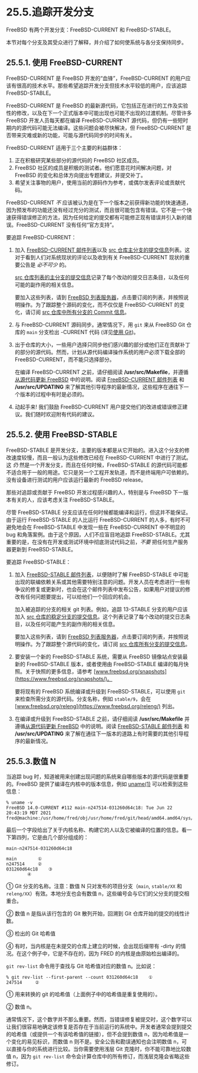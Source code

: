 # 25.5.追踪开发分支

FreeBSD 有两个开发分支：FreeBSD-CURRENT 和 FreeBSD-STABLE。

本节对每个分支及其受众进行了解释，并介绍了如何使系统与各分支保持同步。

## 25.5.1. 使用 FreeBSD-CURRENT

FreeBSD-CURRENT 是 FreeBSD 开发的“血锋”，FreeBSD-CURRENT 的用户应该有很高的技术水平。那些希望追踪开发分支但技术水平较低的用户，应该追踪 FreeBSD-STABLE。

FreeBSD-CURRENT 是 FreeBSD 的最新源代码，它包括正在进行的工作及实验性的修改，以及在下一个正式版本中可能出现也可能不出现的过渡机制。尽管许多 FreeBSD 开发人员每天都在编译 FreeBSD-CURRENT 源代码，但仍有一些短时期内的源代码可能无法编译。这些问题会被尽快解决，但 FreeBSD-CURRENT 是否带来灾难或新的功能，可能与源代码同步的时间有关。

FreeBSD-CURRENT 适用于三个主要的利益群体：

1. 正在积极研究某些部分的源代码的 FreeBSD 社区成员。
2. FreeBSD 社区的成员是积极的测试者。他们愿意花时间解决问题，对 FreeBSD 的变化和总体方向提出专题建议，并提交补丁。
3. 希望关注事物的用户，使用当前的源码作为参考，或偶尔发表评论或贡献代码。

FreeBSD-CURRENT _不_ 应该被认为是在下一个版本之前获得新功能的快速通道，因为预发布的功能还没有经过充分的测试，而且很可能包含有错误。它不是一个快速获得错误修正的方法，因为任何给定的提交都有可能修正现有错误并引入新的错误。FreeBSD-CURRENT 没有任何“官方支持”。

要追踪 FreeBSD-CURRENT：

1.  加入 [FreeBSD-CURRENT 邮件列表](https://lists.freebsd.org/subscription/freebsd-current)以及 [src 仓库主分支的提交信息](https://lists.freebsd.org/subscription/dev-commits-src-main)列表。这对于看到人们对系统现状的评论以及收到有关 FreeBSD-CURRENT 现状的重要公告是 _必不可少_ 的。

    [src 仓库列表的主分支的提交信息](https://lists.freebsd.org/subscription/dev-commits-src-main)记录了每个改动的提交日志条目，以及任何可能的副作用的相关信息。

    要加入这些列表，请到 [FreeBSD 列表服务器](https://lists.freebsd.org/)，点击要订阅的列表，并按照说明操作。为了跟踪整个源码的变化，而不仅仅是 FreeBSD-CURRENT 的变化，请订阅 [src 仓库中所有分支的 Commit 信息](https://lists.freebsd.org/subscription/dev-commits-src-all)。
2. 与 FreeBSD-CURRENT 源码同步。通常情况下，用 `git` 来从 FreeBSD Git 仓库的 `main` 分支检出 -CURRENT 代码 (详见[使用 Git](https://docs.freebsd.org/en/books/handbook/mirrors/index.html#git))。
3.  出于仓库的大小，一些用户选择只同步他们感兴趣的部分或他们正在贡献补丁的部分的源代码。然而，计划从源代码编译操作系统的用户必须下载全部的 FreeBSD-CURRENT，而不能只选择部分。

    在编译 FreeBSD-CURRENT 之前，请仔细阅读 **/usr/src/Makefile**，并遵循[从源代码更新 FreeBSD](https://docs.freebsd.org/en/books/handbook/book/#makeworld) 中的说明。阅读 [FreeBSD-CURRENT 邮件列表](https://lists.freebsd.org/subscription/freebsd-current) 和 **/usr/src/UPDATING** 来了解其他引导程序的最新情况，这些程序在通往下一个版本的过程中有时是必须的。
4. 动起手来! 我们鼓励 FreeBSD-CURRENT 用户提交他们的改进或错误修正建议。我们随时欢迎附有代码的建议。

## 25.5.2. 使用 FreeBSD-STABLE

FreeBSD-STABLE 是开发分支，主要的版本都是从它开始的。进入这个分支的修改速度较慢，而且一般认为这些修改已经在 FreeBSD-CURRENT 中进行了测试。这 _仍_ 然是一个开发分支，而且在任何时候，FreeBSD-STABLE 的源代码可能都不适合用于一般的用途。它只是另一个工程开发轨道，而不是终端用户可依赖的。没有设备进行测试的用户应该运行最新的 FreeBSD release。

那些对追踪或贡献于 FreeBSD 开发过程感兴趣的人，特别是与 FreeBSD 下一版本有关的人，应该考虑关注 FreeBSD-STABLE。

尽管 FreeBSD-STABLE 分支应该在任何时候都能编译和运行，但这并不能保证。由于运行 FreeBSD-STABLE 的人比运行 FreeBSD-CURRENT 的人多，有时不可避免地会在 FreeBSD-STABLE 中发现一些在 FreeBSD-CURRENT 中不明显的 bug 和角落案例。由于这个原因，人们不应盲目地追踪 FreeBSD-STABLE。尤其重要的是，在没有在开发或测试环境中彻底测试代码之前，_不要_ 把任何生产服务器更新到 FreeBSD-STABLE。

要追踪 FreeBSD-STABLE：

1.  加入 [FreeBSD-STABLE 邮件列表](https://lists.freebsd.org/subscription/freebsd-stable)，以便随时了解 FreeBSD-STABLE 中可能出现的联编依赖关系或其他需要特别注意的问题。开发人员在考虑进行一些有争议的修复或更新时，也会在这个邮件列表中发布公告，如果用户对提议的修改有任何问题要提出，可以给他们一个回应的机会。

    加入被追踪的分支的相关 git 列表。例如，追踪 13-STABLE 分支的用户应该加入 [src 仓库的稳定分支的提交信息](https://lists.freebsd.org/subscription/dev-commits-src-branches)。这个列表记录了每个改动的提交日志条目，以及任何可能产生的副作用的相关信息。

    要加入这些列表，请到 [FreeBSD 列表服务器](https://lists.freebsd.org/)，点击要订阅的列表，并按照说明操作。为了跟踪整个源代码的变化，请订阅 [src 仓库所有分支的提交信息](https://lists.freebsd.org/subscription/dev-commits-src-all)。
2.  要安装一个新的 FreeBSD-STABLE 系统，需要从 FreeBSD 镜像站点安装最新的 FreeBSD-STABLE 版本，或者使用由 FreeBSD-STABLE 编译的每月快照。关于快照的更多信息，请参考 [www.freebsd.org/snapshots](https://www.freebsd.org/snapshots/)。

    要将现有的 FreeBSD 系统编译或升级到 FreeBSD-STABLE，可以使用 `git` 来检查所需分支的源代码。分支名称，例如 `stable/9`，会在 [www.freebsd.org/releng](https://www.freebsd.org/releng/) 列出。
3. 在编译或升级到 FreeBSD-STABLE 之前，请仔细阅读 **/usr/src/Makefile** 并遵循[从源代码更新 FreeBSD](https://docs.freebsd.org/en/books/handbook/book/#makeworld) 中的说明。阅读 [FreeBSD-STABLE 邮件列表](https://lists.freebsd.org/subscription/freebsd-stable) 和 **/usr/src/UPDATING** 来了解在通往下一版本的道路上有时需要的其他引导程序的最新情况。

## 25.5.3.数值 N

当追踪 bug 时，知道被用来创建出现问题的系统来自哪些版本的源代码是很重要的。FreeBSD 提供了编译在内核中的版本信息，例如 [uname(1)](https://www.freebsd.org/cgi/man.cgi?query=uname\&sektion=1\&format=html) 可以检索到这些信息：

```
% uname -v
FreeBSD 14.0-CURRENT #112 main-n247514-031260d64c18: Tue Jun 22 20:43:19 MDT 2021     fred@machine:/usr/home/fred/obj/usr/home/fred/git/head/amd64.amd64/sys/FRED
```

最后一个字段给出了关于内核名称、构建它的人以及它被编译的位置的信息。看一下第四列，它是由几个部分组成的：

```
main-n247514-031260d64c18

main		①
n247514		②
031260d64c18	③
		④
```

① Git 分支的名称。注意：数值 N 只对发布的项目分支（`main`, `stable/XX` 和 `releng/XX`）有效。本地分支也会有数值 n，这些编号会与它们的父分支的提交相重合。

② 数值 n 是指从该行包含的 Git 散列开始，回溯到 Git 仓库开始的提交的线性计数。

③ 检出的 Git 哈希值

④ 有时，当内核是在未提交的仓库上建立的时候，会出现后缀带有 -dirty 的情况。在这个例子中，它是不存在的，因为 FRED 的内核是由原始检出编译的。

`git rev-list` 命令用于查找与 Git 哈希值对应的数值 n。比如说：

```
% git rev-list --first-parent --count 031260d64c18    ①
247514     ②
```

① 用来转换的 git 的哈希值（上面例子中的哈希值是重复使用的）。

② 数值 n。

通常情况下，这个数字并不那么重要。然而，当错误修复被提交时，这个数字可以让我们很容易地确定该修复是否存在于当前运行的系统中。开发者通常会提到提交的哈希值（或提供一个有该哈希值的链接），但不会提到数值 n，因为哈希值是一个变化的易见标识，而数值 n 则不是。安全公告和勘误通知也会注明数值 n，可以直接与你的系统进行比较。当你需要使用浅层 Git 克隆时，你不能可靠地比较数值 n，因为 `git rev-list` 命令会计算仓库中的所有修订，而浅层克隆会省略这些修订。
